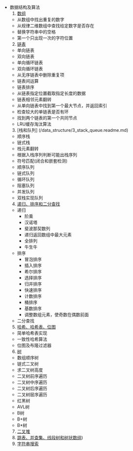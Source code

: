 * 数据结构及算法
  1. [数组](/data_structure/1_array/readme.md)
    * 从数组中找出重复的数字
    * 从规律二维数组中查找给定数字是否存在
    * 替换字符串中的空格
    * 第一个只出现一次的字符位置
  2. [链表](/data_structure/2_linllist/readme.md)
    * 单向链表
    * 双向链表
    * 单向循环链表
    * 双向循环链表
    * 从无序链表中删除重复项
    * 链表间运算
    * 链表排序
    * 从链表指定位置截取指定长度的数据
    * 链表相邻元素翻转
    * 从单向链表中找到第一个最大节点，并返回索引
    * 检查较大的单链表是否有环
    * 找到两个链表的第一个共同节点
    * LRU缓存淘汰算法
  3. [栈和队列] (/data_structure/3_stack_queue.readme.md)
    * 顺序栈
    * 链式栈
    * 栈元素翻转
    * 根据入栈序列判断可能出栈序列
    * 符号匹配(闭合和嵌套检测)
    * 顺序队列
    * 链式队列
    * 循环队列
    * 阻塞队列
    * 并发队列
    * 双栈实现队列
  4. [递归、排序和二分查找](/data_structure/4_recursion_sort_search/readme.md)  
    * 递归
      * 阶乘
      * 汉诺塔
      * 斐波那契数列
      * 递归返回数组中最大元素
      * 全排列
      * 牛生牛
    * 排序
      * 冒泡排序
      * 插入排序
      * 希尔排序
      * 选择排序
      * 归并排序
      * 快速排序   
      * 计数排序
      * 桶排序
      * 基数排序
      * 调整数组元素，使奇数在偶数前面 
    * 二分查找
  5. [哈希、哈希表、位图](/data_structure/5_hash_bitmap/readme.md)
    * 简单哈希表实现
    * 一致性哈希算法 
    * 位图及布隆过滤器
  6. [树](/data_structure/6_tree/readme.md)
    * 数组顺序树
    * 链式二叉树
    * 求二叉树高度
    * 二叉树前序遍历
    * 二叉树中序遍历
    * 二叉树后序遍历
    * 二叉树层序遍历
    * 红黑树
    * AVL树
    * B树
    * B+树
    * B*树
   7. [二叉堆](/data_structure/7_heap/readme.md)
   8. [跳表、并查集、线段树和树状数组](/data_structure/8_userful_sturcture/readme.md)) 
   9. [字符串搜索](/data_structure/9_string_search/readme.md)